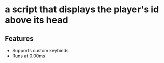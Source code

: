 # a script that displays the player's id above its head

## Features

- Supports custom keybinds
- Runs at 0.00ms



